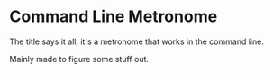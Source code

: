 # Command Line Metronome
The title says it all, it's a metronome that works in the command line.

Mainly made to figure some stuff out.
